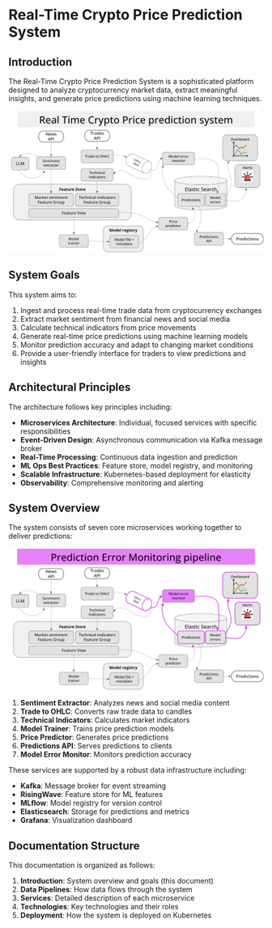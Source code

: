# Real-Time Crypto Price Prediction System

## Introduction

The Real-Time Crypto Price Prediction System is a sophisticated platform designed to analyze cryptocurrency market data, extract meaningful insights, and generate price predictions using machine learning techniques.

![System Overview](images/01.png)

## System Goals

This system aims to:

1. Ingest and process real-time trade data from cryptocurrency exchanges
2. Extract market sentiment from financial news and social media
3. Calculate technical indicators from price movements
4. Generate real-time price predictions using machine learning models
5. Monitor prediction accuracy and adapt to changing market conditions
6. Provide a user-friendly interface for traders to view predictions and insights

## Architectural Principles

The architecture follows key principles including:

- **Microservices Architecture**: Individual, focused services with specific responsibilities
- **Event-Driven Design**: Asynchronous communication via Kafka message broker
- **Real-Time Processing**: Continuous data ingestion and prediction
- **ML Ops Best Practices**: Feature store, model registry, and monitoring
- **Scalable Infrastructure**: Kubernetes-based deployment for elasticity
- **Observability**: Comprehensive monitoring and alerting

## System Overview

The system consists of seven core microservices working together to deliver predictions:

![Microservices Overview](images/12.png)

1. **Sentiment Extractor**: Analyzes news and social media content
2. **Trade to OHLC**: Converts raw trade data to candles
3. **Technical Indicators**: Calculates market indicators
4. **Model Trainer**: Trains price prediction models
5. **Price Predictor**: Generates price predictions
6. **Predictions API**: Serves predictions to clients
7. **Model Error Monitor**: Monitors prediction accuracy

These services are supported by a robust data infrastructure including:

- **Kafka**: Message broker for event streaming
- **RisingWave**: Feature store for ML features
- **MLflow**: Model registry for version control
- **Elasticsearch**: Storage for predictions and metrics
- **Grafana**: Visualization dashboard

## Documentation Structure

This documentation is organized as follows:

1. **Introduction**: System overview and goals (this document)
2. **Data Pipelines**: How data flows through the system
3. **Services**: Detailed description of each microservice
4. **Technologies**: Key technologies and their roles
5. **Deployment**: How the system is deployed on Kubernetes 